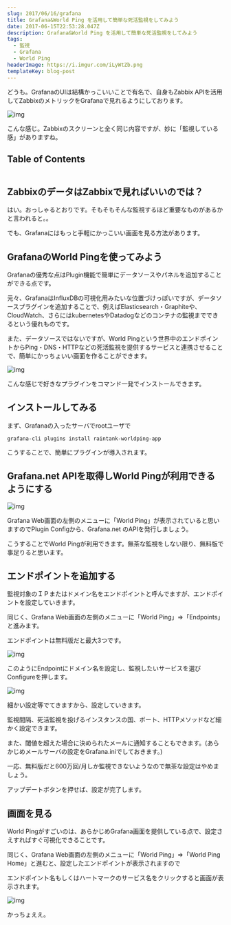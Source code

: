 ```yaml
---
slug: 2017/06/16/grafana
title: Grafana&World Ping を活用して簡単な死活監視をしてみよう
date: 2017-06-15T22:53:28.047Z
description: Grafana&World Ping を活用して簡単な死活監視をしてみよう
tags:
  - 監視
  - Grafana
  - World Ping
headerImage: https://i.imgur.com/iLyWtZb.png
templateKey: blog-post
---
```

どうも。GrafanaのUIは結構かっこいいことで有名で、自身もZabbix APIを活用してZabbixのメトリックをGrafanaで見れるようにしております。

![img](https://i.imgur.com/N2pDM5D.png)

こんな感じ。Zabbixのスクリーンと全く同じ内容ですが、妙に「監視している感」がありますね。

## Table of Contents

```toc

```

## ZabbixのデータはZabbixで見ればいいのでは？

はい。おっしゃるとおりです。そもそもそんな監視するほど重要なものがあるかと言われると。。

でも、Grafanaにはもっと手軽にかっこいい画面を見る方法があります。

## GrafanaのWorld Pingを使ってみよう

Grafanaの優秀な点はPlugin機能で簡単にデータソースやパネルを追加することができる点です。

元々、GrafanaはInfluxDBの可視化用みたいな位置づけっぽいですが、データソースプラグインを追加することで、例えばElasticsearch・Graphiteや、CloudWatch、さらにはkubernetesやDatadogなどのコンテナの監視までできるという優れものです。

また、データソースではないですが、World Pingという世界中のエンドポイントからPing・DNS・HTTPなどの死活監視を提供するサービスと連携させることで、簡単にかっちょいい画面を作ることができます。

![img](https://i.imgur.com/4puZFgk.png)

こんな感じで好きなプラグインをコマンド一発でインストールできます。

## インストールしてみる

まず、Grafanaの入ったサーバでrootユーザで

```
grafana-cli plugins install raintank-worldping-app
```

こうすることで、簡単にプラグインが導入されます。

## Grafana.net APIを取得しWorld Pingが利用できるようにする


![img](https://i.imgur.com/3jpOIzC.png)

Grafana Web画面の左側のメニューに「World Ping」が表示されていると思いますのでPlugin Configから、Grafana.net のAPIを発行しましょう。

こうすることでWorld Pingが利用できます。無茶な監視をしない限り、無料版で事足りると思います。

## エンドポイントを追加する

監視対象のＩＰまたはドメイン名をエンドポイントと呼んでますが、エンドポイントを設定していきます。

同じく、Grafana Web画面の左側のメニューに「World Ping」⇒「Endpoints」と進みます。

エンドポイントは無料版だと最大3つです。

![img](https://i.imgur.com/JVyAD6w.png)

このようにEndpointにドメイン名を設定し、監視したいサービスを選びConfigureを押します。

![img](https://i.imgur.com/XCXFfBk.png)

細かい設定等でてきますから、設定していきます。

監視間隔、死活監視を投げるインスタンスの国、ポート、HTTPメソッドなど細かく設定できます。

また、閾値を超えた場合に決められたメールに通知することもできます。(あらかじめメールサーバの設定をGrafana.iniでしておきます。)

一応、無料版だと600万回/月しか監視できないようなので無茶な設定はやめましょう。

アップデートボタンを押せば、設定が完了します。

## 画面を見る

World Pingがすごいのは、あらかじめGrafana画面を提供している点で、設定さえすればすぐ可視化できることです。

同じく、Grafana Web画面の左側のメニューに「World Ping」⇒「World Ping Home」と進むと、設定したエンドポイントが表示されますので

エンドポイント名もしくはハートマークのサービス名をクリックすると画面が表示されます。

![img](https://i.imgur.com/iLyWtZb.png)

かっちょええ。
